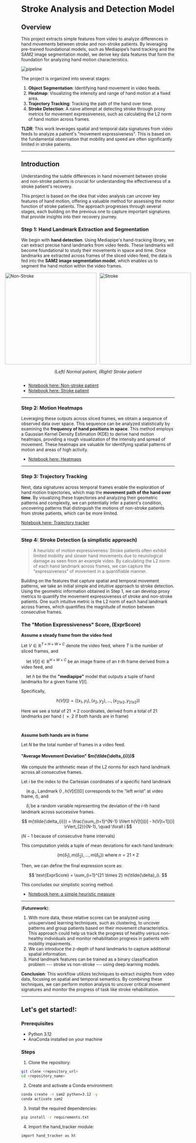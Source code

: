 # Stroke Analysis and Detection Model

## Overview

This project extracts simple features from video to analyze differences in hand movements between stroke and non-stroke patients. By leveraging pre-trained foundational models, such as Mediapipe’s hand tracking and the SAM2 image segmentation model, we derive key data features that form the foundation for analyzing hand motion characteristics.

![pipeline](pipeline.png)

The project is organized into several stages:
1. **Object Segmentation**: Identifying hand movement in video feeds.
2. **Heatmap**: Visualizing the intensity and range of hand motion at a fixed area.
3. **Trajectory Tracking**: Tracking the path of the hand over time.
4. **Stroke Detection**: A naive attempt at detecting stroke through proxy metrics for movement expressiveness, such as calculating the L2 norm of hand motion across frames.

**TLDR**: This work leverages spatial and temporal data signatures from video feeds to analyze a patient's "movement expressiveness". This is based on the fundamental observation that mobility and speed are often significantly limited in stroke patients.

---

## Introduction  

Understanding the subtle differences in hand movement between stroke and non-stroke patients is crucial for understanding the effectiveness of a stroke patient's recovery.

This project is based on the idea that video analysis can uncover key features of hand motion, offering a valuable method for assessing the motor function of stroke patients. The approach progresses through several stages, each building on the previous one to capture important signatures that provide insights into their recovery journey.

### Step 1: Hand Landmark Extraction and Segmentation
We begin with **hand detection**. Using Mediapipe's hand-tracking library, we can extract precise hand landmarks from video feeds. These landmarks will become foundational to study their movements in space and time. Once landmarks are extracted across frames of the sliced video feed, the data is fed into the **SAM2 image segmentation model**, which enables us to segment the hand motion within the video frames.

<div style="display: flex; justify-content: center; align-items: center; gap: 10px;">
  <img src="./output_frames/segmented_non_stroke_frames/non_stroke.gif" alt="Non-Stroke" style="width: 300px; height: auto;">
  <img src="./output_frames/segmented_stroke_frames/stroke.gif" alt="Stroke" style="width: 300px; height: auto;">

</div>

<div style="display: flex; justify-content: center; align-items: center; gap: 10px;">
    <p style="margin-top: 15px;"><em>(Left) Normal patient, (Right) Stroke patient</em></p>
</div>


- [Notebook here: Non-stroke patient](./non-stroke-hand-segmentation.ipynb)
- [Notebook here: Stroke patient](./stroke-hand-segmentation.ipynb)

---

### Step 2: Motion Heatmaps

Leveraging these outputs across sliced frames, we obtain a sequence of observed data over space. This sequence can be analyzed statistically by examining the **frequency of hand positions in space**. This method employs a Gaussian Kernel Density Estimation (KDE) to derive hand motion heatmaps, providing a rough visualization of the intensity and spread of movement. These heatmaps are valuable for identifying spatial patterns of motion and areas of high activity.


- [Notebook here: Heatmaps](./heatmap.ipynb)

---

### Step 3: Trajectory Tracking

Next, data signatures across temporal frames enable the exploration of hand motion trajectories, which map the **movement path of the hand over time**. By visualizing these trajectories and analyzing their geometric patterns and complexity, we can potentially infer a patient's condition, uncovering patterns that distinguish the motions of non-stroke patients from stroke patients, which can be more limited.

[Notebook here: Trajectory tracker](./motion_tracker.ipynb)

---

### Step 4: Stroke Detection (a simplistic approach)

> A heuristic of motion expressiveness: Stroke patients often exhibit limited mobility and slower hand movements due to neurological damage as seen from an example video. By calculating the L2 norm of each hand landmark across frames, we can capture the "expressiveness" of movement in a quantifiable manner.

Building on the features that capture spatial and temporal movement patterns, we take an initial simple and intuitive approach to stroke detection. Using the geometric information obtained in Step 1, we can develop proxy metrics to quantify the movement expressiveness of stroke and non-stroke patients. One such intuitive metric is the L2 norm of each hand landmark across frames, which quantifies the magnitude of motion between consecutive frames.

### The "Motion Expressiveness" Score, $(\text{ExprScore})$
$\textbf{Assume a steady frame from the video feed}$

$\text{Let } V \in \mathbb{R}^{T \times H \times W \times C} \text{ denote the video feed, where } T \text{ is the number of sliced frames, and}$

$\quad \text{let } V[t] \in \mathbb{R}^{H \times W \times C} \text{ be an image frame of an }t\text{-th frame derived from a video feed, and}$

$\quad \text{let } h \text{ be the the } \textbf{"mediapipe"} \text{ model that outputs a tuple of hand landmarks for a given frame } V[t]$.

$\text{Specifically, }$ 

$$
h(V[t]) = ((x_1, y_1), (x_2, y_2), \dots, (x_{21x2}, y_{21x2}))
$$

$\text{Here we see a total of 21 } \times \text{2 coordinates, derived from a total of 21 landmarks per hand ( } \times \text{ 2 if both hands are in frame)}$


</br>

$\textbf{Assume both hands are in frame}$

$\text{Let } N \text{ be the total number of frames in a video feed.}$

#### "Average Movement Deviation" $m(\tilde{\delta_{i}})$

$\text{We compute the arithmetic mean of the L2 norms for each hand landmark across all consecutive frames.}$


$\text{Let } i \text{ be the index to the Cartesian coordinates of a specific hand landmark}$

$\quad \text{(e.g., Landmark 0 }, h(V[t])[0] \text{ corresponds to the "left wrist" at video frame, } t \text{), and}$

$\quad \tilde{\delta}_{i} \text{ be a random variable representing the deviation of the } i\text{-th hand landmark across successive frames.}$

$$
m(\tilde{\delta_{i}}) = \frac{\sum_{t=1}^{N-1} \lVert h(V[t])[i] - h(V[t+1])[i] \rVert_{2}}{N-1}, \quad \forall i
$$

$(N-1 \text{ because of consecutive frame intervals})$

$\text{This computation yields a tuple of mean deviations for each hand landmark:}$

$$
(m(\tilde{\delta}_1), m(\tilde{\delta}_2), \dots , m(\tilde{\delta}_n)) \text{ where } n = 21 \times 2
$$

$\text{Then, we can define the final expression score as:}$

$$
\text{ExprScore} = \sum_{i=1}^{21 \times 2} m(\tilde{\delta}_i).
$$


This concludes our simplistic scoring method.


- [Notebook here: a simple heuristic measure](./stroke_heuristic.ipynb)

---

(**Futurework**): 
1. With more data, these relative scores can be analyzed using unsupervised learning techniques, such as clustering, to uncover patterns and group patients based on their movement characteristics. This approach could help us track the progress of healthy versus non-healthy individuals and monitor rehabilitation progress in patients with mobility impairments.
2. We can introduce the z-depth of hand landmarks to capture additional spatial information. 
3. Hand landmark features can be trained as a binary classification problem --- stroke vs non-stroke --- using deep learning models. 



**Conclusion**: This workflow utilizes techniques to extract insights from video data, focusing on spatial and temporal semantics. By combining these techniques, we can perform motion analysis to uncover critical movement signatures and monitor the progress of task like stroke rehabilitation. 


---

## Let's get started!: 

### Prerequisites
- Python 3.12
- AnaConda installed on your machine

### Steps

1. Clone the repository:
```bash
git clone <repository_url>
cd <repository_name>
```

2. Create and activate a Conda environment:
```bash
conda create -n sam2 python=3.12 -y
conda activate sam2
```

3. Install the required dependencies:

```bash
pip install -r requirements.txt
```

4. Import the hand_tracker module:
```bash
import hand_tracker as ht
```

